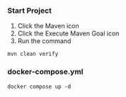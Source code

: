 ### Start Project
1. Click the Maven icon
2. Click the Execute Maven Goal icon
3. Run the command
```aiignore
mvn clean verify
```

### docker-compose.yml
```aiignore
docker compose up -d
```